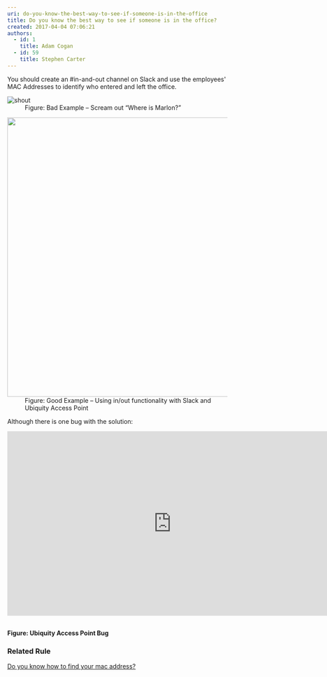 ```yaml
---
uri: do-you-know-the-best-way-to-see-if-someone-is-in-the-office
title: Do you know the best way to see if someone is in the office?
created: 2017-04-04 07:06:21
authors:
  - id: 1
    title: Adam Cogan
  - id: 59
    title: Stephen Carter
---
```





<span class='intro'> You should create an&#160;#in-and-out channel on Slack and use the&#160;employees' MAC Addresses to identify who entered and left the office.​<br> </span>

<dl class="badImage"><dt><img src="/PublishingImages/shout.jpg" alt="shout" /></dt><dd>​​Figure&#58; Bad Example – Scream out “Where is Marlon?”<br></dd></dl><dl class="goodImage"><dt><img src="/PublishingImages/Slack-in-out.jpg" unselectable="on" alt="" style="width&#58;750px;height&#58;639px;" /></dt><dd>​Figure&#58; Good Example – Using in/out functionality with Slack and Ubiquity Access Point<br></dd></dl><p class="ssw15-rteElement-P">Although there is one bug with the solution&#58;<br></p><div class="ms-rtestate-read ms-rte-embedcode ms-rte-embedil ms-rtestate-notify">
   <iframe width="750" height="422" src="https&#58;//www.youtube.com/embed/F5CPH03WPMU" frameborder="0"></iframe>&#160;</div><p class="ssw15-rteElement-P">
   <strong>​​Figure&#58; Ubiquity Access Point Bug</strong><br></p><h3 class="ssw15-rteElement-H3">Related Rule</h3><p class="ssw15-rteElement-P">
   <a href="/_layouts/15/FIXUPREDIRECT.ASPX?WebId=3dfc0e07-e23a-4cbb-aac2-e778b71166a2&amp;TermSetId=07da3ddf-0924-4cd2-a6d4-a4809ae20160&amp;TermId=17abae95-1614-4d0a-9003-e793088bdd7d">Do you know how to find your mac address?​</a><b></b><br><b>​</b><br></p>


